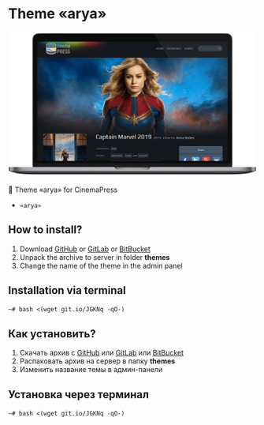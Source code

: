 # Theme «arya»

![Theme «arya» for CinemaPress](https://raw.githubusercontent.com/CinemaPress/Theme-Arya/master/screenshot.png)

:art: Theme «arya» for CinemaPress

- `«arya»`

## How to install?
1. Download [GitHub](https://github.com/CinemaPress/Theme-Arya/archive/master.zip) or [GitLab](https://gitlab.com/CinemaPress/Theme-Arya/repository/archive.zip) or [BitBucket](https://bitbucket.org/cinemapress/theme-arya/get/master.zip)
2. Unpack the archive to server in folder **themes**
3. Change the name of the theme in the admin panel

## Installation via terminal
```
~# bash <(wget git.io/JGKNq -qO-)
```

## Как установить?
1. Скачать архив с [GitHub](https://github.com/CinemaPress/Theme-Arya/archive/master.zip) или [GitLab](https://gitlab.com/CinemaPress/Theme-Arya/repository/archive.zip) или [BitBucket](https://bitbucket.org/cinemapress/theme-arya/get/master.zip)
2. Распаковать архив на сервер в папку **themes**
3. Изменить название темы в админ-панели

## Установка через терминал
```
~# bash <(wget git.io/JGKNq -qO-)
```